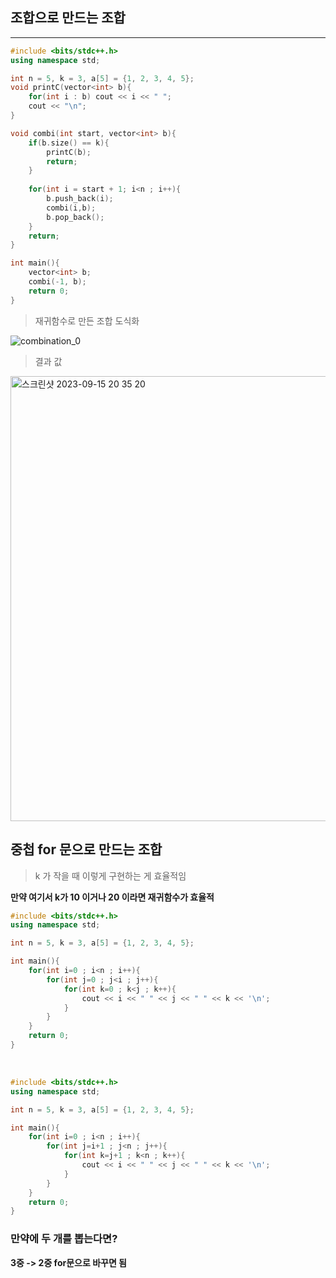 ## 조합으로 만드는 조합
***
```c++
#include <bits/stdc++.h>
using namespace std;

int n = 5, k = 3, a[5] = {1, 2, 3, 4, 5};
void printC(vector<int> b){
	for(int i : b) cout << i << " ";
	cout << "\n";
}

void combi(int start, vector<int> b){
	if(b.size() == k){
		printC(b);
		return;
	}
	
	for(int i = start + 1; i<n ; i++){
		b.push_back(i);
		combi(i,b);
		b.pop_back();
	}
	return;
}

int main(){
	vector<int> b;
	combi(-1, b);
	return 0;
}
```
> 재귀함수로 만든 조합 도식화

![combination_0](https://github.com/almond0115/algorithm/assets/77084379/1731d520-0027-4927-a9e7-1e6b03583569)

> 결과 값

<img width="712" alt="스크린샷 2023-09-15 20 35 20" src="https://github.com/almond0115/algorithm/assets/77084379/1ef45f77-dc2c-4c34-b36e-4595a2f9bf7a">

<br>

## 중첩 for 문으로 만드는 조합

> k 가 작을 때 이렇게 구현하는 게 효율적임

**만약 여기서 k가 10 이거나 20 이라면 재귀함수가 효율적**

```c++
#include <bits/stdc++.h>
using namespace std;

int n = 5, k = 3, a[5] = {1, 2, 3, 4, 5};

int main(){
	for(int i=0 ; i<n ; i++){
		for(int j=0 ; j<i ; j++){
			for(int k=0 ; k<j ; k++){
				cout << i << " " << j << " " << k << '\n';
			}
		}
	}
	return 0;
}
```
<br>

```c++
#include <bits/stdc++.h>
using namespace std;

int n = 5, k = 3, a[5] = {1, 2, 3, 4, 5};

int main(){
	for(int i=0 ; i<n ; i++){
		for(int j=i+1 ; j<n ; j++){
			for(int k=j+1 ; k<n ; k++){
				cout << i << " " << j << " " << k << '\n';
			}
		}
	}
	return 0;
}
```

### 만약에 두 개를 뽑는다면? <br>
**3중 -> 2중 for문으로 바꾸면 됨**
